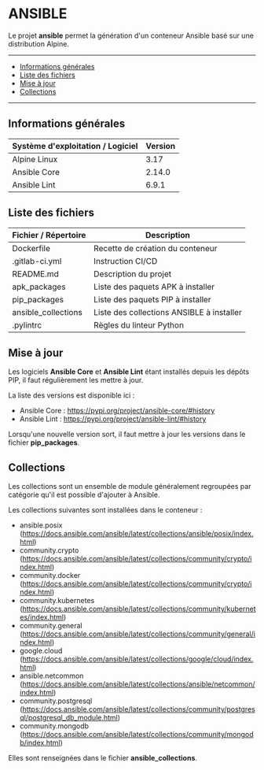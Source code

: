 # ANSIBLE

Le projet **ansible** permet la génération d'un conteneur Ansible basé sur une distribution Alpine.

---

- [Informations générales](#informations-générales)
- [Liste des fichiers](#liste-des-fichiers)
- [Mise à jour](#mise-à-jour)
- [Collections](#collections)

---

## Informations générales

| Système d'exploitation / Logiciel | Version |
| ------ | ------ |
| Alpine Linux | 3.17 |
| Ansible Core | 2.14.0 |
| Ansible Lint | 6.9.1 |

## Liste des fichiers

| Fichier / Répertoire | Description |
| ------ | ------ |
| Dockerfile | Recette de création du conteneur |
| .gitlab-ci.yml | Instruction CI/CD |
| README.md | Description du projet |
| apk_packages | Liste des paquets APK à installer |
| pip_packages | Liste des paquets PIP à installer |
| ansible_collections | Liste des collections ANSIBLE à installer |
| .pylintrc | Règles du linteur Python |

## Mise à jour

Les logiciels **Ansible Core** et **Ansible Lint** étant installés depuis les dépôts PIP, il faut régulièrement les mettre à jour.

La liste des versions est disponible ici :

- Ansible Core : https://pypi.org/project/ansible-core/#history
- Ansible Lint : https://pypi.org/project/ansible-lint/#history

Lorsqu'une nouvelle version sort, il faut mettre à jour les versions dans le fichier **pip_packages**.

## Collections

Les collections sont un ensemble de module généralement regroupées par catégorie qu'il est possible d'ajouter à Ansible.

Les collections suivantes sont installées dans le conteneur :

- ansible.posix (https://docs.ansible.com/ansible/latest/collections/ansible/posix/index.html)
- community.crypto (https://docs.ansible.com/ansible/latest/collections/community/crypto/index.html)
- community.docker (https://docs.ansible.com/ansible/latest/collections/community/crypto/index.html)
- community.kubernetes (https://docs.ansible.com/ansible/latest/collections/community/kubernetes/index.html)
- community.general (https://docs.ansible.com/ansible/latest/collections/community/general/index.html)
- google.cloud (https://docs.ansible.com/ansible/latest/collections/google/cloud/index.html)
- ansible.netcommon (https://docs.ansible.com/ansible/latest/collections/ansible/netcommon/index.html)
- community.postgresql (https://docs.ansible.com/ansible/latest/collections/community/postgresql/postgresql_db_module.html)
- community.mongodb (https://docs.ansible.com/ansible/latest/collections/community/mongodb/index.html)

Elles sont renseignées dans le fichier **ansible_collections**.
